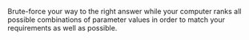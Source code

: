 Brute-force your way to the right answer while your computer ranks all possible combinations of parameter values in order to match your requirements as well as possible.

